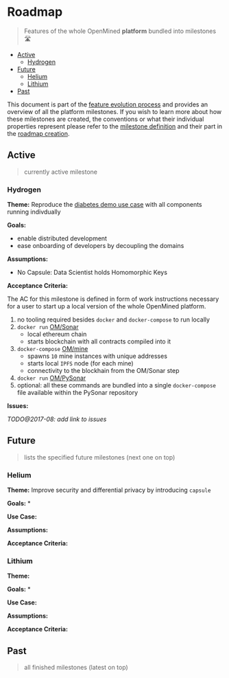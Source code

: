 # Roadmap

> Features of the whole OpenMined **platform** bundled into milestones 🛣 

<!-- TOC depthFrom:2 -->

- [Active](#active)
    - [Hydrogen](#hydrogen)
- [Future](#future)
    - [Helium](#helium)
    - [Lithium](#lithium)
- [Past](#past)

<!-- /TOC -->

This document is part of the [feature evolution process](feature_evolution.md) and provides an overview of all the platform milestones. If you wish to learn more about how these milestones are created, the conventions or what their individual properties represent please refer to the [milestone definition](feature_evolution.md#milestone) and their part in the [roadmap creation](feature_evolution.md#roadmap).

## Active

> currently active milestone

### Hydrogen

**Theme:** Reproduce the [diabetes demo use case](https://github.com/OpenMined/PySonar/blob/master/notebooks/Sonar%20-%20Decentralized%20Model%20Training%20Simulation%20(local%20blockchain).ipynb) with all components running indivdually

**Goals:**
* enable distributed development
* ease onboarding of developers by decoupling the domains

**Assumptions:**
* No Capsule: Data Scientist holds Homomorphic Keys

**Acceptance Criteria:**

The AC for this milestone is defined in form of work instructions necessary for a user to start up a local version of the whole OpenMined platform.

1. no tooling required besides `docker` and `docker-compose` to run locally
1. `docker run` [OM/Sonar](https://github.com/OpenMined/Sonar)
    * local ethereum chain
    * starts blockchain with all contracts compiled into it
1. `docker-compose` [OM/mine](https://github.com/OpenMined/mine.js)
    * spawns `10` mine instances with unique addresses
    * starts local `IPFS` node (for each mine)
    * connectivity to the blockhain from the OM/Sonar step
1. `docker run` [OM/PySonar](https://github.com/OpenMined/PySonar)
1. optional: all these commands are bundled into a single `docker-compose` file available within the PySonar repository

**Issues:**

_TODO@2017-08: add link to issues_

## Future

> lists the specified future milestones (next one on top)

### Helium

**Theme:** Improve security and differential privacy by introducing `capsule`

**Goals:**
* 

**Use Case:**

**Assumptions:**


**Acceptance Criteria:**



### Lithium

**Theme:**

**Goals:**
* 

**Use Case:**

**Assumptions:**

**Acceptance Criteria:**


## Past

> all finished milestones (latest on top)
